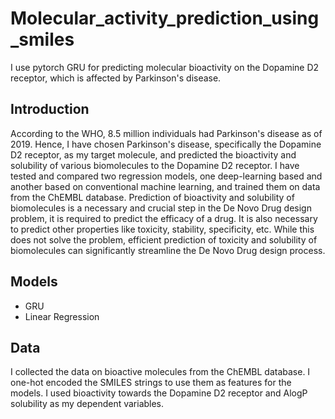 # Molecular_activity_prediction_using_smiles
I use pytorch GRU for predicting molecular bioactivity on the Dopamine D2 receptor, which is affected by Parkinson's disease.
## Introduction
According to the WHO, 8.5 million individuals had Parkinson's disease as of 2019. Hence, I have chosen Parkinson's disease, specifically the Dopamine D2 receptor, as
my target molecule, and predicted the bioactivity and solubility of various biomolecules to the Dopamine D2 receptor. I have tested and compared two regression models, one deep-learning based and another based on conventional machine learning, and trained them on data from the ChEMBL database.
Prediction of bioactivity and solubility of biomolecules is a necessary and crucial step in the De Novo Drug design problem, it is required to predict the efficacy of a drug. It is also necessary to predict other properties like toxicity, stability, specificity, etc. While this does not solve the problem, efficient prediction of toxicity and solubility of biomolecules can significantly streamline the De Novo Drug design process.
## Models
+ GRU
+ Linear Regression
## Data
I collected the data on bioactive molecules from the ChEMBL database. I one-hot encoded the SMILES strings to use them as features for the models. I used bioactivity towards the Dopamine D2 receptor and AlogP solubility as my dependent variables. 

